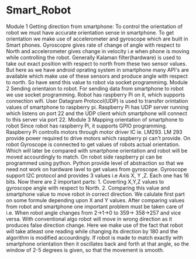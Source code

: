 # Smart_Robot
Module 1
Getting direction from smartphone:
To control the orientation of robot we must have accurate orientation sense in smartphone.
To get orientation we make use of accelerometer and gyroscope which are built in Smart phones.
Gyroscopre gives rate of change of angle with respect to North and accelerometer gives change in
velocity i.e when phone is moving while controlling the robot. Generally Kalaman filter(hardware)
is used to take out exact position with respect to north from these two sensor values. But here as we
have android oprating system in smartphone many API's are available which make use of these
sensors and produce angle with respect to north. So have send this value to robot via socket
programmimg.
Module 2
Sending orientaion to robot.
For sending data from smartphone to robot we use socket programming. Robot has
raspberry Pi on it, which supports connection wifi. User Datagram Protocol(UDP) is used to
transfer orintation values of smartphone to raspberry pi. Raspberry Pi has UDP server running
which listens on port 22 and the UDP client which smartphone will connect to this server via port
22.
Module 3
Mapping orientation of smartphone to robot
Since robot has raspberry Pi, it supports GPIO programming. Raspberry Pi controlls motors
through motor driver IC ie. LM293. LM 293 provide power required to drive motors which
raspberry pi can't provide. On robot Gyroscope is connected to get values of robots actual
orientation. Which will later be compared with smartphone orientation and robot will be moved
accourdingly to match. On robot side raspberry pi can be programmed using python. Python
provide level of abstraction so that we need not work on hardware lavel to get values from
gyroscope. Gyroscope support I2C protocol and provides 3 values i.e Axis X, Y ,Z. Each one has 16
bits. Now there are 2 important parts: 1. Coverting X,Y,Z values to gyroscope angle with respect to
North.
2. Comparing this value and smartphone value to move robot in correct direction.
We calulate first part on some formule depending upon X and Y values.
After comparing values from robot and smartphone one important problem must be taken care of
i.e. When robot angle changes from 2->1->0 to 359-> 358->257 and vice versa. With conventional
algo robot will move in wrong direction as it produces false direction change. Here we make use of
the fact that robot will take atleast one reading while changing its direction by 180 and the
algorithm is modified accourdingly. If robot is made to match exactly with smartphone orientation
then it oscillates back and forth at that angle, so the window of 2-5 degrees is given, so that the
movement is smooth.
